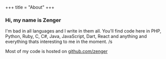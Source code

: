 +++
title = "About"
+++

### Hi, my name is Zenger

I'm bad in all languages and I write in them all. You'll find code here in PHP, Python, Ruby, C, C#, Java, JavaScript, Dart, React and anything and everything thats interesting to me in the moment. /s

Most of my code is hosted on [github.com/zenger](https://github.com/Zenger)
